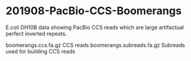 # 201908-PacBio-CCS-Boomerangs
E.coli DH10B data showing PacBio CCS reads which are large artifactual perfect inverted repeats.

boomerangs.ccs.fa.gz            CCS reads
boomerangs.subreads.fa.gz       Subreads used for building CCS reads


